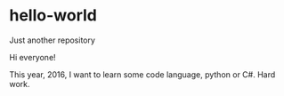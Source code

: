 # hello-world
Just another repository

Hi everyone!

This year, 2016, I want to learn some code language, python or C#. Hard work.

